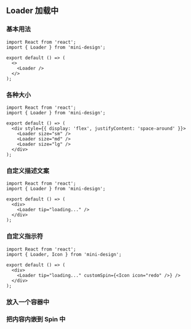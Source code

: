 ## Loader 加载中

### 基本用法

```tsx
import React from 'react';
import { Loader } from 'mini-design';

export default () => (
  <>
    <Loader />
  </>
);
```

### 各种大小

```tsx
import React from 'react';
import { Loader } from 'mini-design';

export default () => (
  <div style={{ display: 'flex', justifyContent: 'space-around' }}>
    <Loader size="sm" />
    <Loader size="md" />
    <Loader size="lg" />
  </div>
);
```

### 自定义描述文案

```tsx
import React from 'react';
import { Loader } from 'mini-design';

export default () => (
  <div>
    <Loader tip="loading..." />
  </div>
);
```

### 自定义指示符

```tsx
import React from 'react';
import { Loader, Icon } from 'mini-design';

export default () => (
  <div>
    <Loader tip="loading..." customSpin={<Icon icon="redo" />} />
  </div>
);
```

### 放入一个容器中

<code src="./demo/demo1.jsx" ></code>

### 把内容内嵌到 Spin 中

<code src="./demo/demo2.jsx" ></code>

<API src="../../../src/components/Loader/index.tsx" ></API>
